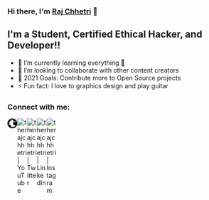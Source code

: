 ### Hi there, I'm [Raj Chhetri][website] 👋

## I'm a Student, Certified Ethical Hacker, and Developer!!

- 🌱 I’m currently learning everything 🤣
- 👯 I’m looking to collaborate with other content creators
- 🥅 2021 Goals: Contribute more to Open Source projects
- ⚡ Fun fact: I love to graphics design and play guitar

### Connect with me:

[<img align="left" alt="rajchhetri.com" width="22px" src="https://raw.githubusercontent.com/iconic/open-iconic/master/svg/globe.svg" />][website]
[<img align="left" alt="therajchhetri | YouTube" width="22px" src="https://cdn.jsdelivr.net/npm/simple-icons@v3/icons/youtube.svg" />][youtube]
[<img align="left" alt="therajchhetri | Twitter" width="22px" src="https://cdn.jsdelivr.net/npm/simple-icons@v3/icons/twitter.svg" />][twitter]
[<img align="left" alt="therajchhetri | LinkedIn" width="22px" src="https://cdn.jsdelivr.net/npm/simple-icons@v3/icons/linkedin.svg" />][linkedin]
[<img align="left" alt="therajchhetri | Instagram" width="22px" src="https://cdn.jsdelivr.net/npm/simple-icons@v3/icons/instagram.svg" />][instagram]

<br />


[website]: https://rajchhetri.in
[edlox]: https://edlox.in
[twitter]: https://twitter.com/therajchhetri
[youtube]: https://youtube.com/therajchhetri
[instagram]: https://instagram.com/therajchhetri
[linkedin]: https://linkedin.com/in/therajchhetri

